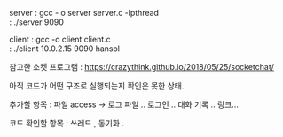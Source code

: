 server : gcc - o server server.c -lpthread  
       : ./server 9090

client : gcc -o client client.c  
       : ./client 10.0.2.15 9090 hansol



참고한 소켓 프로그램 : https://crazythink.github.io/2018/05/25/socketchat/

아직 코드가 어떤 구조로 실행되는지 확인은 못한 상태. 

추가할 항목 : 파일 access  -> 로그 파일 .. 로그인 .. 대화 기록 .. 링크...  

코드 확인할 항목 : 쓰레드 , 동기화 . 